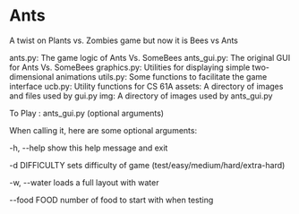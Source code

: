 # Ants
A twist on Plants vs. Zombies game but now it is Bees vs Ants

ants.py: The game logic of Ants Vs. SomeBees
ants_gui.py: The original GUI for Ants Vs. SomeBees
graphics.py: Utilities for displaying simple two-dimensional animations
utils.py: Some functions to facilitate the game interface
ucb.py: Utility functions for CS 61A
assets: A directory of images and files used by gui.py
img: A directory of images used by ants_gui.py

To Play :  ants_gui.py (optional arguments) 

When calling it, here are some optional arguments:

  -h, --help     show this help message and exit
  
  -d DIFFICULTY  sets difficulty of game (test/easy/medium/hard/extra-hard)
  
  -w, --water    loads a full layout with water
  
  --food FOOD    number of food to start with when testing
